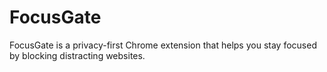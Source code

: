 # FocusGate
FocusGate is a privacy-first Chrome extension that helps you stay focused by blocking distracting websites.
